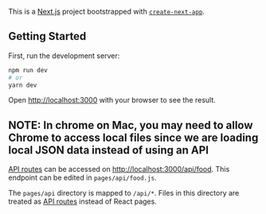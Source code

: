 This is a [Next.js](https://nextjs.org/) project bootstrapped with [`create-next-app`](https://github.com/vercel/next.js/tree/canary/packages/create-next-app).

## Getting Started

First, run the development server:

```bash
npm run dev
# or
yarn dev
```

Open [http://localhost:3000](http://localhost:3000) with your browser to see the result.

## NOTE: In chrome on Mac, you may need to allow Chrome to access local files since we are loading local JSON data instead of using an API

[API routes](https://nextjs.org/docs/api-routes/introduction) can be accessed on [http://localhost:3000/api/food](http://localhost:3000/api/food). This endpoint can be edited in `pages/api/food.js`.

The `pages/api` directory is mapped to `/api/*`. Files in this directory are treated as [API routes](https://nextjs.org/docs/api-routes/introduction) instead of React pages.
